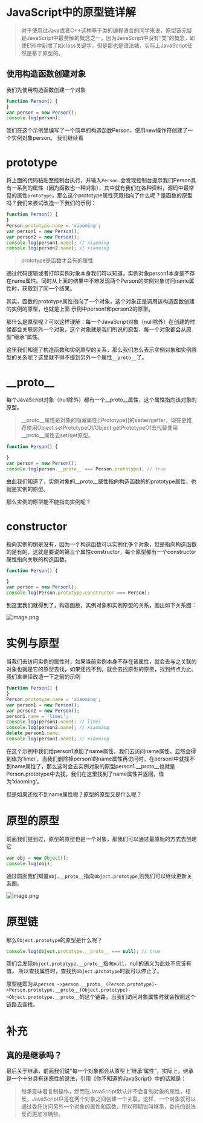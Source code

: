 # JavaScript中的原型链详解
> 对于使用过Java或者C++这种基于类的编程语言的同学来说，原型链无疑是JavaScript中最费解的概念之一。因为JavaScript中没有“类”的概念，即使ES6中新增了如class关键字，但是那也是语法糖，实际上JavaScript任然是基于原型的。
## 使用构造函数创建对象
我们先使用构造函数创建一个对象
```JavaScript
function Person() {
}
var person = new Person();
console.log(person);
```
我们在这个示例里编写了一个简单的构造函数Person，使用new操作符创建了一个实例对象person。
我们继续看
# prototype
将上面的代码粘贴至控制台执行，并输入`Person.`会发现控制台提示我们Person具有一系列的属性（因为函数也一种对象），其中就有我们在各种资料，源码中最常见的属性`prototype`，那么这个prototype属性究竟指向了什么呢？是函数的原型吗？我们来尝试改造一下我们的示例：
```JavaScript
function Person() {
}
Person.prototype.name = 'xiaoming';
var person1 = new Person();
var person2 = new Person();
console.log(person1.name); // xiaoming
console.log(person2.name); // xiaoming
```
> prototype是函数才会有的属性

通过代码逻辑或者打印实例对象本身我们可以知道，实例对象person1本身是不存在name属性。同时从上面的结果中不难发现两个Person的实例对象访问name属性时，获取到了同一个结果。

其实，函数的prototype属性指向了一个对象，这个对象正是调用该构造函数创建的实例的原型，也就是上面 示例中person1和person2的原型。

那什么是原型呢？可以这样理解：每一个JavaScript对象（null除外）在创建的时候都会关联另外一个对象，这个对象就是我们所说的原型，每一个对象都会从原型“继承”属性。

这里我们知道了构造函数和实例原型的关系，那么我们怎么表示实例对象和实例原型的关系呢？这里就不得不提到另外一个属性`__proto__`了。
# \_\_proto\_\_
每个JavaScript对象（null除外）都有一个__proto__属性，这个属性指向该对象的原型。
> \_\_proto\_\_属性是对象的隐藏属性[[Prototype]]的setter/getter，现在更推荐使用Object.setPrototypeOf/Object.getPrototypeOf去代替使用__proto__属性去set/get原型。
```javaScript
function Person() {

}
var person = new Person();
console.log(person.__proto__ === Person.prototype); // true
```
由此我们知道了，实例对象的__proto__属性指向构造函数的的prototype属性，也就是实例的原型。

那么实例的原型能不能指向实例呢？

# constructor
指向实例的倒是没有，因为一个构造函数可以实例化多个对象，但是指向构造函数的是有的，这就是要说的第三个属性constructor，每个原型都有一个constructor属性指向关联的构造函数。
```javascript
function Person() {

}
var person = new Person();
console.log(Person.prototype.constructor === Person);
```
到这里我们就得到了，构造函数，实例对象和实例原型的关系，画出如下关系图：

![image.png](https://p6-juejin.byteimg.com/tos-cn-i-k3u1fbpfcp/c7c16d51e7c64684ac1c81e91e643f15~tplv-k3u1fbpfcp-watermark.image?)

# 实例与原型
当我们去访问实例的属性时，如果当前实例本身不存在该属性，就会去与之关联的对象也就是它的原型去找，如果还找不到，就会去找原型的原型，找到终点为止。我们来继续改造一下之前的示例
```JavaScript
function Person() {
}
Person.prototype.name = 'xiaoming';
var person1 = new Person();
var person2 = new Person();
person1.name = 'limei';
console.log(person1.name); // limei
console.log(person2.name); // xiaoming
delete person1.name;
console.log(person1.name); // xiaoming
```
在这个示例中我们给person1添加了name属性，我们去访问name属性，显然会得到值为’limei‘，当我们删除掉person1的name属性再访问时，在person1中就找不到name属性了，那么这时会去实例对象的原型person1.__proto__也就是Person.prototype中去找，我们在这里找到了name属性并返回，值为’xiaoming‘。

但是如果还找不到name属性呢？原型的原型又是什么呢？
# 原型的原型
前面我们提到过，原型的原型也是一个对象，那我们可以通过最原始的方式去创建它
```javaScript
var obj = new Object();
console.log(obj);
```
通过前面我们知道`obj.__proto__`指向`Object.prototype`,则我们可以继续更新关系图。

![image.png](https://p9-juejin.byteimg.com/tos-cn-i-k3u1fbpfcp/28280d77034b4b62bb232dfd360c0024~tplv-k3u1fbpfcp-watermark.image?)
# 原型链
那么`Object.prototype`的原型是什么呢？
```javaScript
console.log(Object.prototype.__proto__ === null); // true
```
我们会发现`Object.prototype.__proto__`指向`null`，null的语义为此处不应该有值。
所以查找属性时，查找到`Object.prototype`时就可以停止了。

原型链即为从`person ->person.__proto__(Person.prototype)->Person.prototype.__proto__(Object.prototype)->Object.prototype.__proto__`的这个链路。当我们访问对象属性时就会按照这个链路去查找。

# 补充
## 真的是继承吗？
最后关于继承，前面我们说“每一个对象都会从原型上’继承‘属性”，实际上，继承是一个十分具有迷惑性的说法，引用《你不知道的JavaScript》中的话就是：
> 继承意味着复制操作，然而在JavaScript默认并不会复制对象的属性，相反，JavaScript只是在两个对象之间创建一个关联，这样，一个对象就可以通过委托访问另外一个对象的属性和函数，所以预期说叫继承，委托的说法反而更加准确些。
